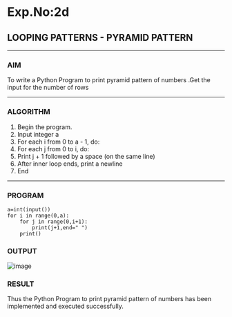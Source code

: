 # Exp.No:2d
## LOOPING PATTERNS - PYRAMID PATTERN

---

### AIM  
To write a Python Program to print pyramid pattern of numbers .Get the input for the number of rows 

---

### ALGORITHM

1. Begin the program.  
2. Input integer a
3. For each i from 0 to a - 1, do:
4. For each j from 0 to i, do:
5. Print j + 1 followed by a space (on the same line)
6. After inner loop ends, print a newline
7. End
---

### PROGRAM
```
a=int(input())
for i in range(0,a):
    for j in range(0,i+1):
        print(j+1,end=" ")
    print()

```

### OUTPUT
![image](https://github.com/user-attachments/assets/fc3fe6bd-7a74-430b-a465-438956f1f636)

### RESULT
Thus the Python Program to print pyramid pattern of numbers has been implemented and executed successfully.
